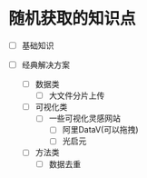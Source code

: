 # 随机获取的知识点
- [ ] 基础知识

- [ ] 经典解决方案
  - [ ] 数据类
    - [ ] 大文件分片上传
  - [ ] 可视化类
    - [ ] 一些可视化灵感网站
      - [ ] 阿里DataV(可以拖拽)
      - [ ] 光启元
  - [ ] 方法类
    - [ ] 数据去重